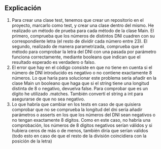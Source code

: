 ## Explicación

1. Para crear una clase test, tenemos que crear un repositorio en el proyecto, marcarlo como test, y crear una clase dentro del mismo.
He realizado un método de prueba para cada método de la clase Main. El primero, comprueba que los números de distintos DNI cuadren con su correspondiente letra (el resto de dividir cada número entre 23). El segundo, realizado de manera parametrizada, comprueba que el método para comprobar la letra del DNI con una pasada por parámetro funciona correctamente, mediante booleans que indican que el resultado esperado es verdadero o falso.
2. El error que hay en el código consiste en que no tiene en cuenta si el número de DNI introducido es negativo o no contiene exactamente 8 números. Lo que haría para solucionar este problema sería añadir en la clase Main un booleano que haga que si el string tiene una longitud distinta de 8 o negativo, devuelva false. Para comprobar que es un dígito he utilizado .matches. También convertí el string a int para asegurarse de que no sea negativo.
3. Lo que habría que cambiar en los tests en caso de que quisiera comprobar que no se comprueba la longitud del dni sería añadir parámetros o asserts en los que los números del DNI sean negativos o no tengan exactamente 8 dígitos. Como en este caso, no habría una comprobación, los números de 8 dígitos negativos serían válidos y si hubiera ceros de más o de menos, también diría que serían validos (todo esto en caso de que el resto de la división coincidiera con la posición de la letra) 